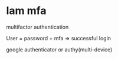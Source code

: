 # Iam mfa

multifactor authentication

User = password + mfa ⇒ successful login

google authenticator or authy(multi-device)
